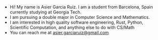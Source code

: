 - Hi! My name is Asier Garcia Ruiz. I am a student from Barcelona, Spain currently studying at Georgia Tech.
- I am pursuing a double major in Computer Science and Mathematics.
- I am interested in high quality software engineering, Rust, Python, Scientific Computation, and anything else to do with CS/Math
- You can reach me at asier.garciaruiz@gmail.com

<!---
asiergr/asiergr is a ✨ special ✨ repository because its `README.md` (this file) appears on your GitHub profile.
You can click the Preview link to take a look at your changes.
--->
